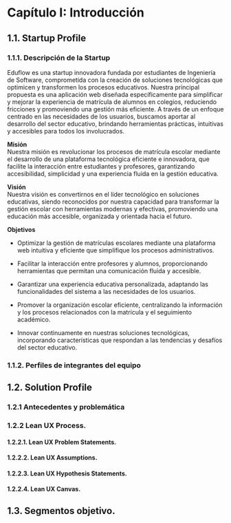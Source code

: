# Capítulo I: Introducción
## 1.1. Startup Profile
### 1.1.1. Descripción de la Startup
Eduflow es una startup innovadora fundada por estudiantes de Ingeniería de Software, comprometida con la creación de soluciones tecnológicas que optimicen y transformen los procesos educativos. Nuestra principal propuesta es una aplicación web diseñada específicamente para simplificar y mejorar la experiencia de matrícula de alumnos en colegios, reduciendo fricciones y promoviendo una gestión más eficiente. A través de un enfoque centrado en las necesidades de los usuarios, buscamos aportar al desarrollo del sector educativo, brindando herramientas prácticas, intuitivas y accesibles para todos los involucrados.

**Misión**<br>
Nuestra misión es revolucionar los procesos de matrícula escolar mediante el desarrollo de una plataforma tecnológica eficiente e innovadora, que facilite la interacción entre estudiantes y profesores, garantizando accesibilidad, simplicidad y una experiencia fluida en la gestión educativa.

**Visión**<br>
Nuestra visión es convertirnos en el líder tecnológico en soluciones educativas, siendo reconocidos por nuestra capacidad para transformar la gestión escolar con herramientas modernas y efectivas, promoviendo una educación más accesible, organizada y orientada hacia el futuro.

**Objetivos**
* Optimizar la gestión de matrículas escolares mediante una plataforma web intuitiva y eficiente que simplifique los procesos administrativos.

* Facilitar la interacción entre profesores y alumnos, proporcionando herramientas que permitan una comunicación fluida y accesible.

* Garantizar una experiencia educativa personalizada, adaptando las funcionalidades del sistema a las necesidades de los usuarios.

* Promover la organización escolar eficiente, centralizando la información y los procesos relacionados con la matrícula y el seguimiento académico.

* Innovar continuamente en nuestras soluciones tecnológicas, incorporando características que respondan a las tendencias y desafíos del sector educativo.



### 1.1.2. Perfiles de integrantes del equipo
## 1.2. Solution Profile
### 1.2.1 Antecedentes y problemática
### 1.2.2 Lean UX Process.
#### 1.2.2.1. Lean UX Problem Statements.
#### 1.2.2.2. Lean UX Assumptions.
#### 1.2.2.3. Lean UX Hypothesis Statements.
#### 1.2.2.4. Lean UX Canvas.
## 1.3. Segmentos objetivo.

